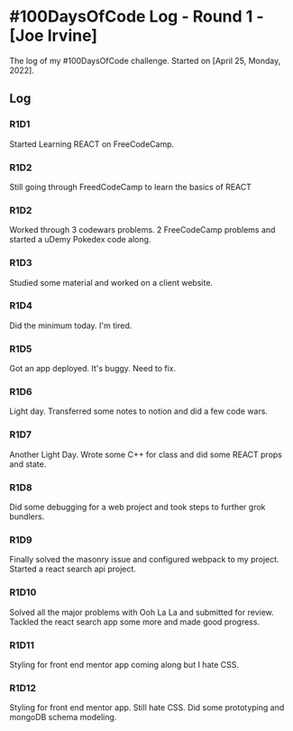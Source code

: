 # #100DaysOfCode Log - Round 1 - [Joe Irvine]

The log of my #100DaysOfCode challenge. Started on [April 25, Monday, 2022].

## Log

### R1D1 
Started Learning REACT on FreeCodeCamp. 

### R1D2
Still going through FreedCodeCamp to learn the basics of REACT

### R1D2
Worked through 3 codewars problems. 2 FreeCodeCamp problems and started a uDemy Pokedex code along.

### R1D3
Studied some material and worked on a client website.

### R1D4 
Did the minimum today. I'm tired. 

### R1D5
Got an app deployed. It's buggy. Need to fix.

### R1D6
Light day. Transferred some notes to notion and did a few code wars. 

### R1D7 
Another Light Day. Wrote some C++ for class and did some REACT props and state.

### R1D8
Did some debugging for a web project and took steps to further grok bundlers.

### R1D9
Finally solved the masonry issue and configured webpack to my project. Started a react search api project. 

### R1D10
Solved all the major problems with Ooh La La and submitted for review. Tackled the react search app some more and made good progress. 

### R1D11
Styling for front end mentor app coming along but I hate CSS.

### R1D12
Styling for front end mentor app. Still hate CSS. Did some prototyping and mongoDB schema modeling. 